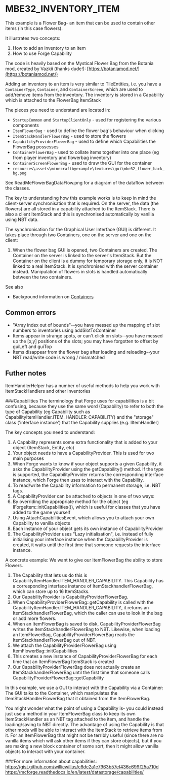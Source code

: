 # MBE32_INVENTORY_ITEM

This example is a Flower Bag- an item that can be used to contain other items (in this case flowers).

It illustrates two concepts:
1) How to add an inventory to an item
2) How to use Forge Capability 

The code is heavily based on the Mystical Flower Bag from the Botania mod, created by Vazkii (thanks dude!):
[https://botaniamod.net/](https://botaniamod.net/)

Adding an inventory to an item is very similar to TileEntities, i.e. you have a `ContainerType`, `Container`, and `ContainerScreen`, which are used to add/remove items from the inventory.
The inventory is stored in a Capability which is attached to the FlowerBag ItemStack

The pieces you need to understand are located in:

* `StartupCommon` and `StartupClientOnly` - used for registering the various components
* `ItemFlowerBag` - used to define the flower bag's behaviour when clicking
* `ItemStackHandlerFlowerBag` - used to store the flowers
* `CapabilityProviderFlowerBag` - used to define which Capabilities the FlowerBag possesses
* `ContainerFlowerBag`  - used to collate items together into one place (eg from player inventory and flowerbag inventory)
* `ContainerScreenFlowerBag` - used to draw the GUI for the container
* `resources\assets\minecraftbyexample\textures\gui\mbe32_flower_back_bg.png`

See ReadMeFlowerBagDataFlow.png for a diagram of the dataflow between the classes.

The key to understanding how this example works is to keep in mind the client-server synchronisation that is required.
 On the server, the data (the flowers) are all stored in a capability attached to the ItemStack.  There is also a client ItemStack and this is synchronised automatically by vanilla using NBT data.
    
The synchronisation for the Graphical User Interface (GUI) is different.  It takes place through two Containers, one on the server and one on the client:   
1. When the flower bag GUI is opened, two Containers are created.  The Container on the server is linked to the server's ItemStack. But the Container on the client is a dummy for temporary storage only, it is NOT linked to a real ItemStack.  It is synchronised with the server container instead.  Manipulation of flowers in slots is handled automatically between the two containers.

See also
* Background information on [Containers](http://greyminecraftcoder.blogspot.com/2020/04/containers-1144.html)

## Common errors

* "Array index out of bounds"--you have messed up the mapping of slot numbers to inventories using addSlotToContainer
* Items appear in strange spots, or can't click on slots--you have messed up the [x,y] positions of the slots; you may have forgotten to offset by guiLeft and guiTop
* Items disappear from the flower bag after loading and reloading--your NBT read/write code is wrong / mismatched

## Futher notes
ItemHandlerHelper has a number of useful methods to help you work with ItemStackHandlers and other inventories

###Capabilities
The terminology that Forge uses for capabilities is a bit confusing, because they use the same word (Capability) to refer to both the type of Capability (eg Capability<IItemHandler> such as CapabilityItemHandler.ITEM_HANDLER_CAPABILITY) and the "storage" class ('interface instance') that the Capability supplies (e.g. IItemHandler) 

The key concepts you need to understand:
1) A Capability represents some extra functionality that is added to your object (ItemStack, Entity, etc)
2) Your object needs to have a CapabilityProvider.  This is used for two main purposes
  1) When Forge wants to know if your object supports a given Capability<Type>, it asks the CapabilityProvider using the getCapability() method.  If the type is supported, the CapabilityProvider returns the corresponding interface instance, which Forge then uses to interact with the Capability.
  2) To read/write the Capability information to permanent storage, i.e. NBT tags. 
3) A CapabilityProvider can be attached to objects in one of two ways:
  1) By overriding the appropriate method for the object (eg IForgeItem::initCapabilities()), which is useful for classes that you have added to the game yourself
  2) Using AttachCapabilitiesEvent, which allows you to attach your own Capability to vanilla objects
4) Each instance of your object gets its own instance of CapabilityProvider
5) The CapabilityProvider uses "Lazy initialisation", i.e. instead of fully initialising your interface instance when the CapabilityProvider is created, it waits until the first time that someone requests the interface instance.

A concrete example:
We want to give our ItemFlowerBag the ability to store Flowers.
1) The Capability that lets us do this is CapabilityItemHandler.ITEM_HANDLER_CAPABILITY.  This Capability has a corresponding interface instance of ItemStackhandlerFlowerBag, which can store up to 16 ItemStacks.
2) Our CapabilityProvider is CapabilityProviderFlowerBag.  
  1) When CapabilityProviderFlowerBag::getCapability is called with the CapabilityItemHandler.ITEM_HANDLER_CAPABILITY, it returns an ItemStackhandlerFlowerBag, which the caller can use to look in the bag or add more flowers.
  2) When an ItemFlowerBag is saved to disk, CapabilityProviderFlowerBag writes the ItemStackhandlerFlowerBag to NBT.  Likewise, when loading an ItemFlowerBag, CapabilityProviderFlowerBag reads the ItemStackhandlerFlowerBag out of NBT.
3) We attach the CapabilityProviderFlowerBag using ItemFlowerBag::initCapabilities
4) This creates a new instance of CapabilityProviderFlowerBag for each time that an ItemFlowerBag ItemStack is created 
5) Our CapabilityProviderFlowerBag does not actually create an ItemStackhandlerFlowerBag until the first time that someone calls CapabilityProviderFlowerBag::getCapability

In this example, we use a GUI to interact with the Capability via a Container:
The GUI talks to the Container, which manipulates the ItemStackHandlerFlowerBag that it obtained from the ItemFlowerBag.

You might wonder what the point of using a Capability is- you could instead just use a method in your ItemFlowerBag class to keep its own ItemStackHandler as an NBT tag attached to the item, and handle the loading/saving to NBT directly.
The advantage of using the Capability is that other mods will be able to interact with the ItemStack to retrieve items from it.  For an ItemFlowerBag that might not be terribly useful (since there are no vanilla items which will ask other items if they can store objects), but if you are making a new block container of some sort, then it might allow vanilla objects to interact with your container.

###For more information about capabilities:
https://gist.github.com/williewillus/c8dc2a1e7963b57ef436c699f25a710d
https://mcforge.readthedocs.io/en/latest/datastorage/capabilities/


